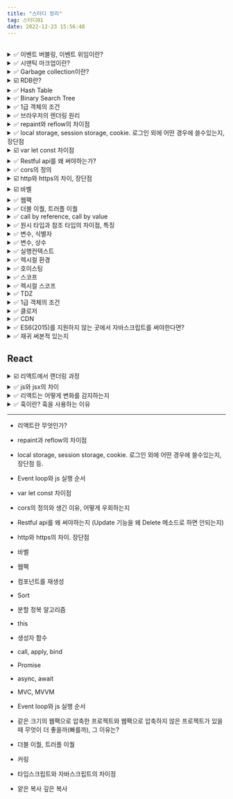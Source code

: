 ```yaml
---
title: "스터디 정리"
tag: 스터디01
date: 2022-12-23 15:56:48
---
```


<br />

<details><summary>✅ 이벤트 버블링, 이벤트 위임이란?</summary>
<br />📕📘📗📒

- [이벤트](https://h-alex-blog.netlify.app/posts/%08javascript/event)
</details>

<details><summary>✅ 시맨틱 마크업이란?</summary>
<br />📕📘📗📒

- 의미론적 마크업
- 프로그래밍에서 시맨틱은 코드 조각의 의미를 나타낸다.
- span요소로 h1태그처럼 보일 수 있지만 span 태그 자체만으로는 의미가 없다. h1은 태그 이름 자체만으로 시맨틱 요소를 가진다. 작업에 적합한 html 태그를 사용하는 것이 좋다.
- 장점 - 시각 장애가 있는 사용자가 화면 판독기로 화면을 탐색할 때 시맨틱 마크업을 푯말로 사용할 수 있다.
</details>

<details><summary>✅ Garbage collection이란?</summary>
<br />📕📘📗📒

- 자동 메모리 관리 방법.
- 저수준 언어에서는 메모리 관리를 위해 특정 메서드를 사용한다. 반면, 고수준 언어는 자동으로 메모리를 관리한다. 고수준 언어인 js는 수동으로 메모리 영역을 해제할 수 없다.
- [자바스크립트 v8 엔진의 가비지 컬렉션 동작 방식 by kakao](https://fe-developers.kakaoent.com/2022/220519-garbage-collection/)
- [V8 엔진(자바스크립트, NodeJS, Deno, WebAssembly) 내부의 메모리 관리 시각화하기 by toast](https://ui.toast.com/weekly-pick/ko_20200228)
- [node.js memory leak 메모리 누수](https://dongmin-jang.medium.com/node-js-memory-leak-%EB%A9%94%EB%AA%A8%EB%A6%AC-%EB%88%84%EC%88%98-ac32234cb9e0)

</details>

<details><summary>☑️ RDB란?</summary>
<br />📕📘📗📒

</details>

<details><summary>✅ Hash Table</summary>
<br />📕📘📗📒

- [Hash Table](https://h-alex-blog.netlify.app/posts/algorithm/hash-table)
</details>

<details><summary>✅ Binary Search Tree</summary>
<br />📕📘📗📒

- [Binary Search Tree](https://h-alex-blog.netlify.app/posts/algorithm/binary-search-tree)
</details>

<details><summary>✅ 1급 객체의 조건</summary>
<br />📕📘📗📒

- 무명의 리터럴로 생성할 수 있다. 즉 런타임에 생성이 가능하다.
- 변수나 자료구조(객체, 배열 등)에 저장할 수 있다.
- 함수의 매개변수에 전달할 수 있다.
- 함수의 반환값으로 사용할 수 있다.

</details>

<details><summary>✅ 브라우저의 렌더링 원리</summary>
<br />📕📘📗📒

- 서버에 리소스를 요청하고 응답받으면 (브라우저는 서버가 응답한 파일을 2진수 바이트 형태로 응답받는다.) 문자열 html을 받는다. html 안의 meta태그 안의 charset 속성에 따라 문자열을 인코딩 하고 문자열로 변환된 html문서를 읽어 들여 문법적 의미를 가지는 최소 단위인 토큰들로 분해한다. 각 토큰들을 객체로 변환하여 노드들을 만든다. 노드들을 트리 자료구조로 구성해 DOM을 만든다.
- 렌더링 엔진은 위에서부터 아래로 한 줄씩 DOM을 구성해 나간다. 내려가면서 link 태그 또는 style를 다루는 태그를 만나면 잠시 멈춘 후 앞 html을 렌더링하는 과정처럼 cssom을 만드는 과정을 거친다. (서버에 리소스 요청 -> 바이트 형태로 응답받음 -> 문자열 -> 토큰화 -> 노드 생성 -> CSSOM 구축) 이후 CSS 구축을 완료하면 다시 멈추었던 DOM 구축을 재개한다.
- 렌더링 엔진은 서버로부터 응답된 html, css를 파싱하여 각각 DOM, CSSSOM을 만든다. 그리고 DOM과 CSSOM은 렌더링을 위해 렌더트리로 결합된다.
- DOM을 구성하다 script태그를 만나면 잠시 DOM parsing을 멈추고 브라우저 렌더링 엔진에서 자바스크립트 엔진으로 제어권을 넘긴다. js 파싱이 완료되면 다시 브라우저 렌더링 엔진에게 제어권을 넘기고 멈췄던 작업을 재개한다.

</details>

<details><summary>✅ repaint와 reflow의 차이점</summary>
<br />📕📘📗📒

- reflow는 layout을 수정할 때 발생한다. repaint는 재결합된 렌더트리를 기반으로 다시 페인트를 하는 것을 말한다.

## reflow 최적화 방법

- reflow -> table태그 하나의 셀이 변경되면 전체가 변경
- 폰트, 이미지 크기 같은 것

</details>

<details><summary>✅ local storage, session storage, cookie. 로그인 외에 어떤 경우에 쓸수있는지, 장단점</summary>
<br />📕📘📗📒

- local storage, session storage는 web storage의 옵션이다.

## web storage란

- 브라우저에서 키/값 쌍을 쿠키보다 훨씬 직관적으로 저장할 수 있는 방법을 제공한다.
- 저장된 데이터가 서버로 전송되지 않고 클라이언트에 존재한다. 이는 네트워크 트래픽 비용을 줄여준다.

### session storage

- 각각의 출처에 대해 독립적인 저장 공간을 페이지 세션이 유지되는 동안 제공한다.
- 쿠키보다 저장공간이 크다.
- 데이터를 절대 서버로 전송하지 않는다.
- 쿠키는 저장할 수 있는 개수가 정해져있다.

### local storage

- 저장공간이 셋 중 제일 크다.

## 로그인 외에 쓸 수 있는 방법

- 사이트 컬러 테마를 저장할 때

</details>

<details><summary>☑️ var let const 차이점 </summary>
<br />📕📘📗📒

</details>

<details><summary>✅ Restful api를 왜 써야하는가? </summary>
<br />📕📘📗📒

- api 작동방식에 대하 조건을 부과하는 소프트웨어 아키텍처
- 인터넷 같은 복잡한 네트워크에서 통신을 관리하기 위한 지침으로 만들어졌음
- 대규모의 고성능 통신을 안정적으로 지원할 수 있다.
- http 메소드를 이용해서 url을 디자인 하는 것

## 왜 써야하는지?

- 메시지를 읽는 것 만으로 의도를 확실히 파악할 수 있다.
- HTTP 인프라를 그대로 사용하기 때문에 api 사용을 위한 별도의 구축이 필요하지 xx

## 단점

- 표준이 존재하지 않는다.

## stateless

- 요청이 분리되어있다. 각 요청이 stateless하다.

안드로이드, ios, 등 언어에 상관없이 다양한 플랫폼에서 같은 주소로 사용할 수 있다.

</details>

<details><summary>✅ cors의 정의 </summary>
<br />📕📘📗📒

- cross origin resource sharing 교차 출처 리소스 공유
- 다른 출처의 자원에 접근할 수 있는 권한을 부여하도록 브라우저에 알려주는 체제
- 클라이언트에서 서버로 액세스하기 직전까지의 권한 확인 프로토콜이다.

### 왜 생겼는가?

- 해커로부터 인터넷을 보호하기 위해 생겼다.

### 응답하는 방법

- Access-Control-Allow-Origin 설정에 허락할 도메인을 추가해준다.
- proxy 서버 (클라이언트 요청을 대신해서)

</details>

<details><summary>☑️ http와 https의 차이, 장단점 </summary>
<br />📕📘📗📒
</details>

<details><summary>☑️ 바벨 </summary>
<br />📕📘📗📒
</details>

</details>

<details><summary>✅ 웹팩 </summary>
<br />📕📘📗📒

## 웹팩이 등장한 이유

- 모듈들이 많이 만들어짐 -> 번들링하게 되면 사용하는 함수만 로드
- 바벨같은 트랜스 컴파일러가 작동되면서 브라우저 버전에 대응할 수 있게끔 만들어준다.
- 산출물의 크기가 줄고 코드를 최적화 한다.

1. js에서의 변수 유효범위를 해결

- 웹팩은 각 파일을 모듈로 사용 - 파일 파일을 분리시킨다.

2. 웹의 성능을 개선

- 예전부터 웹을 로딩할 때 속도가 이슈였음

웹팩은 코드 스플릿팅을 한다. 번들링된 것에서 모듈을 분리해서 지금 현재 필요한 모듈만 가져오는 것

## 웹팩이 등장하면서 해결하게된 것

</details>

<details><summary>✅ 더블 이퀄, 트러플 이퀄 </summary>
<br />📕📘📗📒

더블 이퀄을 사용하면 강제 변환이 일어나게 되기 때문에 트러플 이퀄보다 메모리 사용량이 더 많음 (추가적인 연산 필요)

</details>

<details>
  <summary>✅ call by reference, call by value</summary>
<br />📕📘📗📒

- 자바스크립트에서는 call by value만 존재한다.
- 원시값은 `값 - 복사`에 의해, 합성 값(객체 등)은 `레퍼런스 - 복사`에 의해 값이 할당/전달된다.
- 자바스크립트에서의 레퍼런스는 다른 언어의 레퍼런스/포인터와는 전혀 다른 개념으로, 또 다른 변수/레퍼런스가 아닌 오직 자신의 값만을 가리킨다. 참조값 자체를 복사하여 넘기게 되므로 call by value이다.
</details>

<details><summary>✅ 원시 타입과 참조 타입의 차이점, 특징</summary>
<br />📕📘📗📒

- primitive 타입: 할당이나 연산시 복제된다.
  - 불변성을 띈다.
- reference 타입: 참조형은 주솟값을 복제한다.
  - 가변성을 띈다. 그 참조타입의 참조형 데이터 자체를 변경하는 것이 아니라 그 내부의 프로퍼티를 변경할 때만 성립ㄴ다.
  - 기본형과의 차이점은 객체의 변수 영역이 별도로 존재한다. 객체의 변수 영역에는 기본형과 똑같이 불변값의 주소가 저장되어 있지만 얼마든지 다른 값을 대입할 수 있다.

</details>

<details><summary>✅ 변수, 식별자 </summary>
<br />📕📘📗📒

- 변수: 변할 수 있는 값, 변할 수 있는 값을 담는 공간.
- 식별자: 변수, 함수, 값 등을 식별할 수 있는 문자열, 공간의 이름,

</details>

<details><summary>✅ 변수, 상수 </summary>
<br />📕📘📗📒

- 변수와 상수를 구분 짓는 변경 가능성의 대상은 변수 영역 메모리이다. 한 번 데이터 할당이 이루어진 변수 공간에 재할당이 이루어질 수 있는지

- string, number에는 유용한 메서드들이 있는데 그 메서드들을 쓰기 위해서는 래퍼 객체가 필요하다. 이 메서드나 프로퍼티에 접근할 때 자바스크립트 엔진이 알아서 래퍼 객체를 원시값에 박싱하여 메소드를 쓸 수 있게 되는 것이다. 메소드를 쓰고난 후에는 새로운 원시값이 반환되고 만들어진 래퍼 객체인 특별한 객체는 파괴되고 원시값만 남는다. 이런 내부 프로세스를 통해 원시값을 가볍게 유지하면서 메서드를 호출할 수 있게 된다.

</details>

<details><summary>✅ 실행컨텍스트 </summary>
<br />📕📘📗📒

- 실행 컨텍스트란 실행한 코드에 대한 환경 정보를 모아놓은 객체이고 자바스크립트 코드가 실행되는 환경.
  - 함수가 실행되면 함수에 해당하는 실행 컨텍스트가 생기고, 콜 스택에 차곡 차곡 쌓인다.
  - 동일한 환경에 있는 코드를 실행할 때 필요한 환경 정보들을 모아 컨텍스트를 구성하고, 이를 콜 스택에 쌓아올렸다가 가장 위에 쌓여있는 컨텍스트와 관련 있는 코드들을 실행하는 식으로 전체 코드의 환경과 순서를 보장한다.
  - 해당 컨텍스트에 관련된 코드들을 실행하는 데 필요한 환경정보들을 수집해서 실행 컨텍스트 객체에 저장한다.
- 실행 컨텍스트를 구성할 수 있는 방법은, 전역 공간, eval(), 함수 실행이 있다.

  - 처음 코드를 실행시키는 순간 전역 컨텍스트가 콜 스택에 쌓인다.
  - 실행 컨텍스트를 구성할 수 있는 방법은 함수를 실행하는 것 뿐

  1. VariableEnvironment
  2. LexicalEnvironment
  3. ThisBinding
  </details>

<details><summary>✅ 렉시컬 환경 </summary>
<br />📕📘📗📒

- 컨텍스트를 구성하는 환경 정보들을 사전에서 접하는 느낌으로 모아놓은 것

1. environmentRecord

- 현재 컨텍스트와 관련된 코드의 식별자 정보들이 저장된다.
- 컨텍스트 내부 전체를 처음부터 끝까지 훑어가며 순서대로 수집한다. 이 과정에서 호이스팅이 발생한다.

2. outerEnvironmentReference

- 바로 직전 컨텍스트의 LexicalEnvironment 정보를 참조하는 것
- 식별자의 유효범위를 안에서부터 밖으로 차례로 검색해나가는 것을 스코프 체인이라고 한다.
- 현재 호출된 함수가 선언될 당시의 LexicalEnvironment를 참조한다.

</details>

<details><summary>✅ 호이스팅 </summary>
<br />📕📘📗📒

- 변수, 함수 선언문을 선언된 위치에서 코드의 꼭대기로 끌어올리는 것을 말한다.
- 변수는 선언부와 할당부를 나누어 선언부만 끌어올리는 반면, **함수 선언은 함수 전체를 끌어올린다**.
- 스코프별로 작동한다.
- 변수의 경우 var만 해당한다.
- 먼저 함수가 끌어올려지고 다음으로 변수가 올려진다.

</details>

<details><summary>✅ 스코프 </summary>
<br />📕📘📗📒

- 스코프는 선언할 때 생긴다. - lexical scope (정적 스코프)
- 식별자에 대한 유효범위
  - 식별자의 유효범위를 안에서부터 바깥으로 차례로 검색해나가는 것을 **스코프 체인** 이라고 한다.
- 식별자 이름으로 변수를 찾기 위한 규칙의 집합

</details>

<details><summary>✅ 렉시컬 스코프 </summary>
<br />📕📘📗📒

- 렉시컬 스코프란 함수를 어디서 선언하는지에 따라 정의되는 스코프를 말한다.

</details>

<details><summary>✅ TDZ </summary>
<br />📕📘📗📒

- 임시 데드 존
- 아직 초기화를 하지 않아서 변수를 참조할 수 없는 코드 영역
- let 블록 스코프가 대표적인 예이다.

</details>

<details><summary>✅ 1급 객체의 조건 </summary>
<br />📕📘📗📒

- 변수에 할당할 수 있다.
- 파라미터로 전달할 수 있다.
- 리턴 값으로 사용할 수 있다.

</details>

<details><summary>✅ 클로저 </summary>
<br />📕📘📗📒

- 클로저는 함수가 속한 렉시컬 스코프를 기억하여 함수가 렉시컬 스코프 밖에서 실행될 때에도 이 스코프에 접근할 수 있게 하는 기능을 뜻한다.
- 클로저는 렉시컬 스코프에 의해 코드를 작성한 결과로 그냥 발생한다. 모든 코드에서 클로저는 생성되고 사용된다.
- 어떤 방식으로 내부 함수를 자신이 속한 렉시컬 스코프 밖으로 수송하는 함수는 처음 선언된 곳에 스코프에 대한 참조를 유지한다. 즉 어디에서 해당 함수를 실행하든 클로저가 작용한다.

</details>

<details><summary>✅ CDN </summary>
<br />📕📘📗📒

콘텐츠 전송 네트워크(CDN)
분산 노드형 네트워크
가까운 최적 CDN 노드로 전송된다.
cdn은 콘텐츠를 제공하기 위해 사용하는 지리적으로 분산된 서버의 네트워크이므로 최종 사용자와 원본 서버 사이에서 중재자 역할을 한다. 모든 사용자의 요청을 원본 서버로 보내는 대신 분산 노드로 보내므로 원본 서버의 부하가 최소화된다

</details>

<details><summary>✅ ES6(2015)를 지원하지 않는 곳에서 자바스크립트를 써야한다면? </summary>
<br />📕📘📗📒

바벨을 이용해서 ES6를 사용한 코드를 ES5로 트랜스파일링 하거나 폴리필을 사용할 것 같다.

</details>

<details><summary>✅ 재귀 써본적 있는지 </summary>
<br />📕📘📗📒

개인 프로젝트 때 재귀를 이용해서 dom 트리에서 react node로 바꿔주는 작업을 했다. react node는 중첩된 react.createelement를 만들어주어야 하기 때문에 재귀가 상황에 맞는 방법이라고 생각해 재귀를 선택하게되었다.
dom트리를 위에서부터 순차적으로 재귀를 호출하며 react.createelement 옵션에 맞게 props라는 속성을 만들어 node 하나하나의 property값들을 설정해주었고 node에 childNode가 없다면 함수 호출을 멈춰줬다.

알고리즘 문제를 풀 때도 재귀함수를 자주 사용했는데 호출을 멈춰주는 부분만 잘 설정하면 직관적으로 코드를 작성할 수 있어서 좋아하는 편이다.

스택에 쌓이지 않고 결과만 바로 반환할 수 있는 꼬리 재귀가 있다고 들었는데 궁금증이 생겨 알아보고 싶다.

</details>

<!-- 🟧🟨🟩🟦🟪🟧🟨🟩🟦🟪🟧🟨🟩🟦🟪🟧🟨🟩🟦🟪 -->

## React

<details><summary>☑️ 리액트에서 랜더링 과정 </summary>
<br />📕📘📗📒

1. jsx를 컴파일하여 react.createelement를 호출하여 변환한다. 결과물을 수집하고

</details>

<details><summary>✅ js와 jsx의 차이 </summary>
<br />📕📘📗📒

자바스크립트 확장 버전 문법
JavaScript XML
html 문법을 javascript 코드 내부에 쓴 것

</details>

<details><summary>✅ 리액트는 어떻게 변화를 감지하는지 </summary>
<br />📕📘📗📒

리액트는 컴포넌트의 props의 값이 변했을 때 setState를 호출했을 때, 중앙 상태값이 변경됐을 때 그리고 ReactDOM.render를 직접 호출했을 때 리렌더링이 일어나게 된다.

</details>

<details><summary>✅ 훅이란? 훅을 사용하는 이유 </summary>
<br />📕📘📗📒

hook이란 class 바탕의 코드를 작성할 필요없이 함수 컴포넌트에서 리액트 생명주기 기능을 연동할 수 있게 해주는 함수를 사용할 수 있게 해준다.

클래스 기반 접근방식을 사용하면 구성 요소 간에 상태 저장 논리를 공유하기가 어렵고 복잡해보일 수 있다.

class component를 사용할 때는 라이프사이클을 조절할 때 componentDidMount, componentDidUpdate, componentWillUnmount라는 개별적인 메서드를 통해 처리해주었지만 훅 중 하나인 useEffect를 사용하면 저 개별적인 메서드의 역할을 하나로 처리해줄 수 있어서 간단하고, 직관적으로 처리할 수 있다.

</details>


---

<!-- ### general

cg를 했을 때 부터 코드에 대한 관심이 있었다. 코드를 수정할 수 있는 능력이 있으면 더 편하게 작업할 수 있는 플러그인을 만들어서 작업하는 사람들도 많았고, 하지만 일이 바빠 배워보질 못했다. -->

- 리액트란 무엇인가?
- repaint과 reflow의 차이점
- local storage, session storage, cookie. 로그인 외에 어떤 경우에 쓸수있는지, 장단점 등.
- Event loop와 js 실행 순서
- var let const 차이점
- cors의 정의와 생긴 이유, 어떻게 우회하는지
- Restful api를 왜 써야하는지 (Update 기능을 왜 Delete 메소드로 하면 안되는지)
- http와 https의 차이. 장단점
- 바벨
- 웹팩
- 컴포넌트를 재생성
- Sort
- 분할 정복 알고리즘
- this
- 생성자 함수
- call, apply, bind
- Promise
- async, await
- MVC, MVVM
- Event loop와 js 실행 순서
- 같은 크기의 웹팩으로 압축한 프로젝트와 웹팩으로 압축하지 않은 프로젝트가 있을 때 무엇이 더 좋을까(빠를까), 그 이유는?
- 더블 이퀄, 트러플 이퀄
- 커링

- 타입스크립트와 자바스크립트의 차이점
- 얕은 복사 깊은 복사
